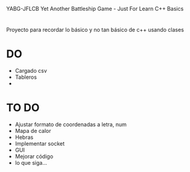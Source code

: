 YABG-JFLCB
Yet Another Battleship Game - Just For Learn C++ Basics

#
Proyecto para recordar lo básico y no tan básico de c++ usando clases

# DO
- Cargado csv
- Tableros
- 


# TO DO
- Ajustar formato de coordenadas a letra, num
- Mapa de calor
- Hebras
- Implementar socket
- GUI
- Mejorar código
- lo que siga...
